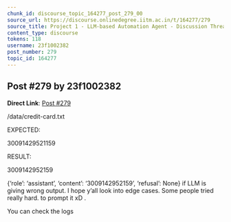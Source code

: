 ```yaml
---
chunk_id: discourse_topic_164277_post_279_00
source_url: https://discourse.onlinedegree.iitm.ac.in/t/164277/279
source_title: Project 1 - LLM-based Automation Agent - Discussion Thread [TDS Jan 2025]
content_type: discourse
tokens: 118
username: 23f1002382
post_number: 279
topic_id: 164277
---
```


## Post #279 by 23f1002382

**Direct Link**: [Post #279](https://discourse.onlinedegree.iitm.ac.in/t/164277/279)

/data/credit-card.txt

EXPECTED:

30091429521159

RESULT:

3009142952159

{‘role’: ‘assistant’, ‘content’: ‘3009142952159’, ‘refusal’: None} if LLM is giving wrong output. I hope y’all look into edge cases. Some people tried really hard. to prompt it xD .

You can check the logs
